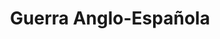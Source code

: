﻿---
title: "Guerra Anglo-Española"
permalink: periodes_733.html
layout: periode
dataInici: 1804-12-14
dataFi: 1809-01-14
sidebar: periodes
pares:
  - 318:
    title: "Guerras Napoleónicas"
    dataInici: "(1803-05-18)"
    dataFi: "(1815-06-18)"

fills:
  - 734:
    title: "Batalla del Cabo Finisterre"
    dataInici: "(1805-07-22)"

  - 735:
    title: "Batalla de Trafalgar"
    dataInici: "(1805-10-21)"

  - 736:
    title: "Batalla del Cabo Ortegal"
    dataInici: "(1805-11-04)"

jocsPrincipals:
jocsEscenaris:
  - title: "1805: Sea of Glory"
    bggId: 23685
    dataInici: 
    dataFi: 

jocsEpoca:
jocsEpocaEscenaris:
---
